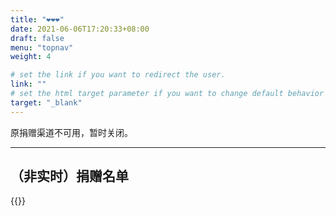 ```yaml
---
title: "❤❤❤"
date: 2021-06-06T17:20:33+08:00
draft: false
menu: "topnav"
weight: 4

# set the link if you want to redirect the user.
link: ""
# set the html target parameter if you want to change default behavior
target: "_blank"
---
```


原捐赠渠道不可用，暂时关闭。

-----

## （非实时）捐赠名单

{{<donate-table>}}